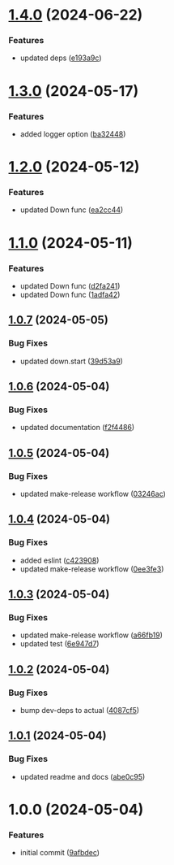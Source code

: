 # [1.4.0](https://github.com/JS-AK/pg-migration-system/compare/v1.3.0...v1.4.0) (2024-06-22)


### Features

* updated deps ([e193a9c](https://github.com/JS-AK/pg-migration-system/commit/e193a9c706975d5b21326e9ed14a8399a6e62726))

# [1.3.0](https://github.com/JS-AK/pg-migration-system/compare/v1.2.0...v1.3.0) (2024-05-17)


### Features

* added logger option ([ba32448](https://github.com/JS-AK/pg-migration-system/commit/ba32448af67cb83791795aba38a8fc0d928f03f1))

# [1.2.0](https://github.com/JS-AK/pg-migration-system/compare/v1.1.0...v1.2.0) (2024-05-12)


### Features

* updated Down func ([ea2cc44](https://github.com/JS-AK/pg-migration-system/commit/ea2cc44f58172fd922acb9154c903b9b130a57c0))

# [1.1.0](https://github.com/JS-AK/pg-migration-system/compare/v1.0.7...v1.1.0) (2024-05-11)


### Features

* updated Down func ([d2fa241](https://github.com/JS-AK/pg-migration-system/commit/d2fa2412fda5ce99e019be02ac301f57df46457b))
* updated Down func ([1adfa42](https://github.com/JS-AK/pg-migration-system/commit/1adfa4208aea60ca2bd684eae10543fee75f6902))

## [1.0.7](https://github.com/JS-AK/pg-migration-system/compare/v1.0.6...v1.0.7) (2024-05-05)


### Bug Fixes

* updated down.start ([39d53a9](https://github.com/JS-AK/pg-migration-system/commit/39d53a9e8c730541cb18b2d26ca942ea1f1130d0))

## [1.0.6](https://github.com/JS-AK/pg-migration-system/compare/v1.0.5...v1.0.6) (2024-05-04)


### Bug Fixes

* updated documentation ([f2f4486](https://github.com/JS-AK/pg-migration-system/commit/f2f4486b1abcab7453a56194efa0c05e10c93a4b))

## [1.0.5](https://github.com/JS-AK/pg-migration-system/compare/v1.0.4...v1.0.5) (2024-05-04)


### Bug Fixes

* updated make-release workflow ([03246ac](https://github.com/JS-AK/pg-migration-system/commit/03246ac23175f65d8b3d58ca35c89400dccc2c1b))

## [1.0.4](https://github.com/JS-AK/pg-migration-system/compare/v1.0.3...v1.0.4) (2024-05-04)


### Bug Fixes

* added eslint ([c423908](https://github.com/JS-AK/pg-migration-system/commit/c423908541c3e125f2f05fc63b509a33bbac127b))
* updated make-release workflow ([0ee3fe3](https://github.com/JS-AK/pg-migration-system/commit/0ee3fe3c7ff872c91640977f7fef26e80c01b69b))

## [1.0.3](https://github.com/JS-AK/pg-migration-system/compare/v1.0.2...v1.0.3) (2024-05-04)


### Bug Fixes

* updated make-release workflow ([a66fb19](https://github.com/JS-AK/pg-migration-system/commit/a66fb1990234da9da7a5a67778bd79e03fd33cd6))
* updated test ([6e947d7](https://github.com/JS-AK/pg-migration-system/commit/6e947d76085f07ecd498f8d499ab2045c2996b5e))

## [1.0.2](https://github.com/JS-AK/pg-migration-system/compare/v1.0.1...v1.0.2) (2024-05-04)


### Bug Fixes

* bump dev-deps to actual ([4087cf5](https://github.com/JS-AK/pg-migration-system/commit/4087cf556a2025e09f8af9bb82d73798a288dae2))

## [1.0.1](https://github.com/JS-AK/pg-migration-system/compare/v1.0.0...v1.0.1) (2024-05-04)


### Bug Fixes

* updated readme and docs ([abe0c95](https://github.com/JS-AK/pg-migration-system/commit/abe0c95764e5656dba3b95fb2f1e540d05c0bcf6))

# 1.0.0 (2024-05-04)


### Features

* initial commit ([9afbdec](https://github.com/JS-AK/pg-migration-system/commit/9afbdecf549e62bc9708e548f9d14f0f225850f1))
